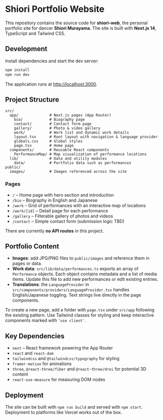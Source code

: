 # Shiori Portfolio Website

This repository contains the source code for **shiori-web**, the personal portfolio site for dancer **Shiori Murayama**. The site is built with **Next.js 14**, TypeScript and Tailwind CSS.

## Development

Install dependencies and start the dev server:

```bash
npm install
npm run dev
```

The application runs at [http://localhost:3000](http://localhost:3000).

## Project Structure

```
src/
  app/              # Next.js pages (App Router)
    bio/            # Biography page
    contact/        # Contact form page
    gallery/        # Photo & video gallery
    work/           # Work list and dynamic work details
    layout.tsx      # Root layout with navigation & language provider
    globals.css     # Global styles
    page.tsx        # Home page
  components/       # Reusable React components
    PerformanceMap/ # Map visualization of performance locations
  lib/              # Data and utility modules
    data/           # Portfolio data such as performances
public/
  images/           # Images referenced across the site
```

### Pages

- `/` – Home page with hero section and introduction
- `/bio` – Biography in English and Japanese
- `/work` – Grid of performances with an interactive map of locations
- `/work/[id]` – Detail page for each performance
- `/gallery` – Filterable gallery of photos and videos
- `/contact` – Simple contact form (submission logic TBD)

There are currently **no API routes** in this project.

## Portfolio Content

- **Images**: add JPG/PNG files to `public/images` and reference them in pages or data.
- **Work data**: `src/lib/data/performances.ts` exports an array of `Performance` objects. Each object contains metadata and a list of media items. Update this file to add new performances or edit existing entries.
- **Translations**: the `LanguageProvider` in `src/components/providers/LanguageProvider.tsx` handles English/Japanese toggling. Text strings live directly in the page components.

To create a new page, add a folder with `page.tsx` under `src/app` following the existing pattern. Use Tailwind classes for styling and keep interactive components marked with `'use client'`.

## Key Dependencies

- `next` – React framework powering the App Router
- `react` and `react-dom`
- `tailwindcss` and `@tailwindcss/typography` for styling
- `framer-motion` for animations
- `three`, `@react-three/fiber` and `@react-three/drei` for potential 3D content
- `react-use-measure` for measuring DOM nodes

## Deployment

The site can be built with `npm run build` and served with `npm start`. Deployment to platforms like Vercel works out of the box.

